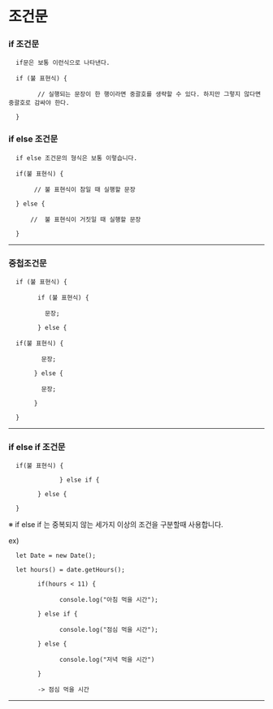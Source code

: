 # 조건문

### if 조건문

      if문은 보통 이런식으로 나타낸다.

      if (불 표현식) {

            // 실행되는 문장이 한 행이라면 중괄호를 생략할 수 있다. 하지만 그렇지 않다면 중괄호로 감싸야 한다.

      }

### if else 조건문

      if else 조건문의 형식은 보통 이렇습니다.

      if(불 표현식) {

           // 불 표현식이 참일 때 실행할 문장

      } else {

          //  불 표현식이 거짓일 때 실행할 문장

      }

<hr />

### 중첩조건문

      if (불 표현식) {
      
            if (불 표현식) {
            
              문장;
                  
            } else {
            
      if(불 표현식) {
      
             문장;
                  
           } else {
            
             문장;
                  
           }
            
      }
<hr />

### if else if 조건문

      if(불 표현식) {
  
                  } else if {
  
            } else {
  
      }
 
※ if else if 는 중복되지 않는 세가지 이상의 조건을 구분할때 사용합니다.

ex)

      let Date = new Date();
 
      let hours() = date.getHours();
 
            if(hours < 11) {
 
                  console.log("아침 먹을 시간");
 
            } else if {
  
                  console.log("점심 먹을 시간");
 
            } else {
 
                  console.log("저녁 먹을 시간")
 
            }
 
            -> 점심 먹을 시간

<hr />


